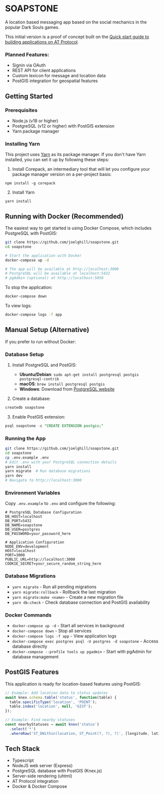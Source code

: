 # SOAPSTONE
A location based messaging app based on the social mechanics in the popular Dark Souls games.

This initial version is a proof of concept built on the [Quick start guide to building applications on AT Protocol](https://atproto.com/guides/applications).

### Planned Features:
- Signin via OAuth
- REST API for client applications
- Custom lexicon for message and location data
- PostGIS integration for geospatial features

## Getting Started

### Prerequisites
- Node.js (v18 or higher)
- PostgreSQL (v12 or higher) with PostGIS extension
- Yarn package manager

### Installing Yarn
This project uses [Yarn](https://yarnpkg.com/getting-started/install) as its package manager. If you don't have Yarn installed, you can set it up by following these steps:

1. Install Corepack, an intermediary tool that will let you configure your package manager version on a per-project basis:
```
npm install -g corepack
```
2. Install Yarn
```
yarn install
```

## Running with Docker (Recommended)

The easiest way to get started is using Docker Compose, which includes PostgreSQL with PostGIS:

```bash
git clone https://github.com/joelghill/soapstone.git
cd soapstone

# Start the application with Docker
docker-compose up -d

# The app will be available at http://localhost:3000
# PostgreSQL will be available at localhost:5432
# pgAdmin (optional) at http://localhost:5050
```

To stop the application:
```bash
docker-compose down
```

To view logs:
```bash
docker-compose logs -f app
```

## Manual Setup (Alternative)

If you prefer to run without Docker:

### Database Setup
1. Install PostgreSQL and PostGIS:
   - **Ubuntu/Debian**: `sudo apt-get install postgresql postgis postgresql-contrib`
   - **macOS**: `brew install postgresql postgis`
   - **Windows**: Download from [PostgreSQL website](https://www.postgresql.org/download/)

2. Create a database:
```sql
createdb soapstone
```

3. Enable PostGIS extension:
```sql
psql soapstone -c "CREATE EXTENSION postgis;"
```

### Running the App

```bash
git clone https://github.com/joelghill/soapstone.git
cd soapstone
cp .env.example .env
# Edit .env with your PostgreSQL connection details
yarn install
yarn migrate  # Run database migrations
yarn dev
# Navigate to http://localhost:3000
```

### Environment Variables
Copy `.env.example` to `.env` and configure the following:

```env
# PostgreSQL Database Configuration
DB_HOST=localhost
DB_PORT=5432
DB_NAME=soapstone
DB_USER=postgres
DB_PASSWORD=your_password_here

# Application Configuration
NODE_ENV=development
HOST=localhost
PORT=3000
PUBLIC_URL=http://localhost:3000
COOKIE_SECRET=your_secure_random_string_here
```

### Database Migrations
- `yarn migrate` - Run all pending migrations
- `yarn migrate:rollback` - Rollback the last migration
- `yarn migrate:make <name>` - Create a new migration file
- `yarn db:check` - Check database connection and PostGIS availability

### Docker Commands
- `docker-compose up -d` - Start all services in background
- `docker-compose down` - Stop all services
- `docker-compose logs -f app` - View application logs
- `docker-compose exec postgres psql -U postgres -d soapstone` - Access database directly
- `docker-compose --profile tools up pgadmin` - Start with pgAdmin for database management

## PostGIS Features

This application is ready for location-based features using PostGIS:

```javascript
// Example: Add location data to status updates
await knex.schema.table('status', function(table) {
  table.specificType('location', 'POINT');
  table.index('location', null, 'GIST');
});

// Example: Find nearby statuses
const nearbyStatuses = await knex('status')
  .select('*')
  .whereRaw('ST_DWithin(location, ST_Point(?, ?), ?)', [longitude, latitude, radiusInMeters]);
```

## Tech Stack
  - Typescript
  - NodeJS web server (Express)
  - PostgreSQL database with PostGIS (Knex.js)
  - Server-side rendering (uhtml)
  - AT Protocol integration
  - Docker & Docker Compose
